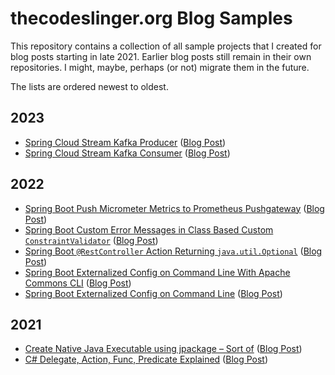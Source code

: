 thecodeslinger.org Blog Samples
================================

This repository contains a collection of all sample projects that I created for
blog posts starting in late 2021. Earlier blog posts still remain in their own
repositories. I might, maybe, perhaps (or not) migrate them in the future.

The lists are ordered newest to oldest.

## 2023

* [Spring Cloud Stream Kafka Producer](Spring-Cloud-Stream-Kafka-Producer) ([Blog Post](https://thecodeslinger.org/2023/02/26/produce-messages-with-spring-cloud-stream-kafka/))
* [Spring Cloud Stream Kafka Consumer](Spring-Cloud-Stream-Kafka-Consumer) ([Blog Post](http://thecodeslinger.org/2023/01/28/spring-cloud-stream-kafka-consumer/))

## 2022

* [Spring Boot Push Micrometer Metrics to Prometheus Pushgateway](Spring-Boot-Prometheus-Pushgateway) ([Blog Post](http://thecodeslinger.org/2022/10/30/spring-boot-push-micrometer-metrics-to-prometheus-pushgateway/))
* [Spring Boot Custom Error Messages in Class Based Custom `ConstraintValidator`](Spring-Boot-Validation-Error-Message) ([Blog Post](http://thecodeslinger.org/2022/10/19/spring-boot-custom-field-error-messages-in-class-based-custom-bean-constraintvalidator/))
* [Spring Boot `@RestController` Action Returning `java.util.Optional`](Controller-Optional) ([Blog Post](http://thecodeslinger.org/2022/07/24/spring-boot-restcontroller-action-returning-java-util-optional/))
* [Spring Boot Externalized Config on Command Line With Apache Commons CLI](Spring-External-Config-Commons-CLI) ([Blog Post](http://thecodeslinger.org/2022/02/01/spring-boot-externalized-config-on-command-line-with-apache-commons-cli-missing-required-option/))
* [Spring Boot Externalized Config on Command Line](Spring-External-Config) ([Blog Post](http://thecodeslinger.org/2022/01/22/spring-boot-externalized-config-on-command-line/))

## 2021

* [Create Native Java Executable using jpackage – Sort of](JPackage) ([Blog Post](http://thecodeslinger.org/2021/11/28/create-native-java-executable-using-jpackage-sort-of/))
* [C# Delegate, Action, Func, Predicate Explained](CSharp-Delegate-Action-Func-Predicate) ([Blog Post](http://thecodeslinger.org/2021/09/22/c-delegate-action-func-predicate-explained/))